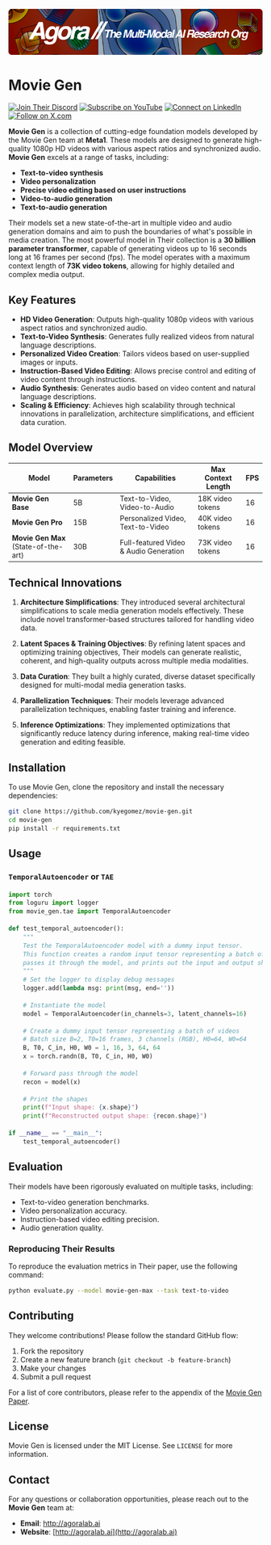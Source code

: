 [![Multi-Modality](agorabanner.png)](https://discord.com/servers/agora-999382051935506503)

# Movie Gen

[![Join Their Discord](https://img.shields.io/badge/Discord-Join%20Their%20server-5865F2?style=for-the-badge&logo=discord&logoColor=white)](https://discord.gg/agora-999382051935506503) [![Subscribe on YouTube](https://img.shields.io/badge/YouTube-Subscribe-red?style=for-the-badge&logo=youtube&logoColor=white)](https://www.youtube.com/@kyegomez3242) [![Connect on LinkedIn](https://img.shields.io/badge/LinkedIn-Connect-blue?style=for-the-badge&logo=linkedin&logoColor=white)](https://www.linkedin.com/in/kye-g-38759a207/) [![Follow on X.com](https://img.shields.io/badge/X.com-Follow-1DA1F2?style=for-the-badge&logo=x&logoColor=white)](https://x.com/kyegomezb)


**Movie Gen** is a collection of cutting-edge foundation models developed by the Movie Gen team at **Meta1**. These models are designed to generate high-quality 1080p HD videos with various aspect ratios and synchronized audio. **Movie Gen** excels at a range of tasks, including:

- **Text-to-video synthesis**
- **Video personalization**
- **Precise video editing based on user instructions**
- **Video-to-audio generation**
- **Text-to-audio generation**

Their models set a new state-of-the-art in multiple video and audio generation domains and aim to push the boundaries of what's possible in media creation. The most powerful model in Their collection is a **30 billion parameter transformer**, capable of generating videos up to 16 seconds long at 16 frames per second (fps). The model operates with a maximum context length of **73K video tokens**, allowing for highly detailed and complex media output.

## Key Features

- **HD Video Generation**: Outputs high-quality 1080p videos with various aspect ratios and synchronized audio.
- **Text-to-Video Synthesis**: Generates fully realized videos from natural language descriptions.
- **Personalized Video Creation**: Tailors videos based on user-supplied images or inputs.
- **Instruction-Based Video Editing**: Allows precise control and editing of video content through instructions.
- **Audio Synthesis**: Generates audio based on video content and natural language descriptions.
- **Scaling & Efficiency**: Achieves high scalability through technical innovations in parallelization, architecture simplifications, and efficient data curation.

## Model Overview

| **Model**                    | **Parameters** | **Capabilities**                              | **Max Context Length** | **FPS** |
|------------------------------|----------------|-----------------------------------------------|------------------------|---------|
| **Movie Gen Base**            | 5B             | Text-to-Video, Video-to-Audio                 | 18K video tokens        | 16      |
| **Movie Gen Pro**             | 15B            | Personalized Video, Text-to-Video             | 40K video tokens        | 16      |
| **Movie Gen Max** (State-of-the-art) | 30B        | Full-featured Video & Audio Generation        | 73K video tokens        | 16      |

## Technical Innovations

1. **Architecture Simplifications**: They introduced several architectural simplifications to scale media generation models effectively. These include novel transformer-based structures tailored for handling video data.
   
2. **Latent Spaces & Training Objectives**: By refining latent spaces and optimizing training objectives, Their models can generate realistic, coherent, and high-quality outputs across multiple media modalities.

3. **Data Curation**: They built a highly curated, diverse dataset specifically designed for multi-modal media generation tasks.

4. **Parallelization Techniques**: Their models leverage advanced parallelization techniques, enabling faster training and inference.

5. **Inference Optimizations**: They implemented optimizations that significantly reduce latency during inference, making real-time video generation and editing feasible.

## Installation

To use Movie Gen, clone the repository and install the necessary dependencies:

```bash
git clone https://github.com/kyegomez/movie-gen.git
cd movie-gen
pip install -r requirements.txt
```
<!-- 
## Usage

### Text-to-Video Generation

To generate a video from text, use the following script:

```python
from movie_gen import MovieGenModel

# Initialize the model
model = MovieGenModel.load_pretrained('movie-gen-max')

# Provide yTheir text prompt
text_prompt = "A serene beach at sunset with waves crashing gently."

# Generate video
generated_video = model.generate_video(text_prompt)

# Save the video
generated_video.save("beach_sunset.mp4")
```

### Personalized Video Creation

You can create personalized videos by providing an image of the subject:

```python
from movie_gen import MovieGenModel

# Initialize the model
model = MovieGenModel.load_pretrained('movie-gen-pro')

# Provide a user image and text prompt
user_image = "path_to_user_image.jpg"
text_prompt = "A person running in a scenic mountain range."

# Generate personalized video
personalized_video = model.generate_personalized_video(user_image, text_prompt)

# Save the video
personalized_video.save("personalized_video.mp4")
```

### Video Editing with Instructions

To edit an existing video based on instructions, use the script below:

```python
from movie_gen import MovieGenModel

# Initialize the model
model = MovieGenModel.load_pretrained('movie-gen-max')

# Provide a video and edit instructions
video_path = "path_to_existing_video.mp4"
edit_instructions = "Change the sky to a bright pink sunset."

# Perform video editing
edited_video = model.edit_video(video_path, edit_instructions)

# Save the edited video
edited_video.save("edited_video.mp4")
```

## Model Training

To train yTheir own version of the Movie Gen models, follow the steps below:

1. Prepare yTheir dataset following Their data curation guidelines.
2. Run the training script:
   ```bash
   python train.py --config configs/movie_gen_max.yaml
   ``` -->

<!-- ### Training Configurations

The available model configurations are stored in the `configs/` directory. For example, to train the 30B parameter model (`movie-gen-max`), use the following configuration:

```yaml
model:
  name: movie-gen-max
  parameters: 30B
  context_length: 73K
  fps: 16
  tasks:
    - text-to-video
    - video-personalization
    - video-editing
``` -->


## Usage


### `TemporalAutoencoder` or `TAE`

```python
import torch
from loguru import logger
from movie_gen.tae import TemporalAutoencoder

def test_temporal_autoencoder():
    """
    Test the TemporalAutoencoder model with a dummy input tensor.
    This function creates a random input tensor representing a batch of videos,
    passes it through the model, and prints out the input and output shapes.
    """
    # Set the logger to display debug messages
    logger.add(lambda msg: print(msg, end=''))

    # Instantiate the model
    model = TemporalAutoencoder(in_channels=3, latent_channels=16)

    # Create a dummy input tensor representing a batch of videos
    # Batch size B=2, T0=16 frames, 3 channels (RGB), H0=64, W0=64
    B, T0, C_in, H0, W0 = 1, 16, 3, 64, 64
    x = torch.randn(B, T0, C_in, H0, W0)

    # Forward pass through the model
    recon = model(x)

    # Print the shapes
    print(f"Input shape: {x.shape}")
    print(f"Reconstructed output shape: {recon.shape}")

if __name__ == "__main__":
    test_temporal_autoencoder()


```

## Evaluation

Their models have been rigorously evaluated on multiple tasks, including:

- Text-to-video generation benchmarks.
- Video personalization accuracy.
- Instruction-based video editing precision.
- Audio generation quality.

### Reproducing Their Results

To reproduce the evaluation metrics in Their paper, use the following command:

```bash
python evaluate.py --model movie-gen-max --task text-to-video
```

## Contributing

They welcome contributions! Please follow the standard GitHub flow:

1. Fork the repository
2. Create a new feature branch (`git checkout -b feature-branch`)
3. Make your changes
4. Submit a pull request

For a list of core contributors, please refer to the appendix of the [Movie Gen Paper](link_to_paper).

## License

Movie Gen is licensed under the MIT License. See `LICENSE` for more information.

## Contact

For any questions or collaboration opportunities, please reach out to the **Movie Gen** team at:

- **Email**: http://agoralab.ai
- **Website**: [http://agoralab.ai](http://agoralab.ai)